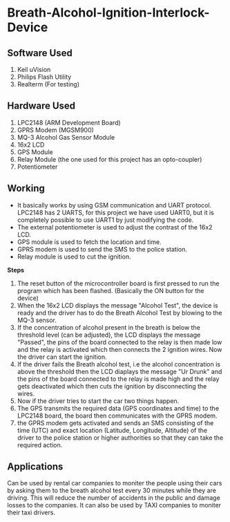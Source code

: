 # Breath-Alcohol-Ignition-Interlock-Device

## Software Used

1. Keil uVision
2. Philips Flash Utility
3. Realterm (For testing)

## Hardware Used

1. LPC2148 (ARM Development Board)
2. GPRS Modem (MGSM900)
3. MQ-3 Alcohol Gas Sensor Module
4. 16x2 LCD
5. GPS Module
6. Relay Module (the one used for this project has an opto-coupler)
7. Potentiometer

## Working

- It basically works by using GSM communication and UART protocol. LPC2148 has 2 UARTS, for this project we have used UART0, but it is completely possible to use UART1 by just
modifying the code.
- The external potentiometer is used to adjust the contrast of the 16x2 LCD.
- GPS module is used to fetch the location and time.
- GPRS modem is used to send the SMS to the police station.
- Relay module is used to cut the ignition.

**Steps**
 
1. The reset button of the microcontroller board is first pressed to run the program which has been flashed. (Basically the ON button for the device) 
2. When the 16x2 LCD displays the message "Alcohol Test", the device is ready and the driver has to do the Breath Alcohol Test by blowing to the MQ-3 sensor.
3. If the concentration of alcohol present in the breath is below the threshold level (can be adjusted), the LCD displays the message "Passed", the pins of the board connected 
to the relay is then made low and the relay is activated which then connects the 2 ignition wires. Now the driver can start the ignition.
4. If the driver fails the Breath alcohol test, i.e the alcohol concentration is above the threshold then the LCD diaplays the message "Ur Drunk" and the pins of the board
connected to the relay is made high and the relay gets deactivated which then cuts the ignition by disconnecting the wires.
5. Now if the driver tries to start the car two things happen.
6. The GPS transmits the required data (GPS coordinates and time) to the LPC2148 board, the board then communicates with the GPRS modem. 
7. the GPRS modem gets activated and sends an SMS consisting of the time (UTC) and exact location (Latitude, Longitude, Altitude)  of the driver to the police station or
higher authorities so that they can take the required action.  

## Applications

Can be used by rental car companies to moniter the people using their cars by asking them to the breath alcohol test every 30 minutes while they are driving. This will reduce 
the number of accidents in the public and damage losses to the companies. It can also be used by TAXI companies to moniter their taxi drivers.
